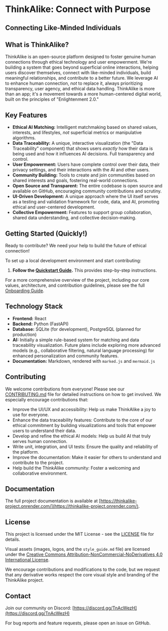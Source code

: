 # ThinkAlike: Connect with Purpose

## Connecting Like-Minded Individuals

## What is ThinkAlike?

ThinkAlike is an open-source platform designed to foster genuine human connections through ethical technology and user empowerment. We're building a system that goes beyond superficial online interactions, helping users discover themselves, connect with like-minded individuals, build meaningful relationships, and contribute to a better future. We leverage AI to enhance human connection, *not* to replace it, always prioritizing transparency, user agency, and ethical data handling. ThinkAlike is more than an app; it's a movement towards a more human-centered digital world, built on the principles of "Enlightenment 2.0."

## Key Features

* **Ethical AI Matching:** Intelligent matchmaking based on shared values, interests, and lifestyles, *not* superficial metrics or manipulative algorithms.
* **Data Traceability:** A unique, interactive visualization (the "Data Traceability" component) that shows users *exactly* how their data is being used and how it influences AI decisions. Full transparency and control.
* **User Empowerment:** Users have complete control over their data, their privacy settings, and their interactions with the AI and other users.
* **Community Building:** Tools to create and join communities based on shared interests and goals, fostering real-world connections.
* **Open Source and Transparent:** The entire codebase is open source and available on GitHub, encouraging community contributions and scrutiny.
* **UI-Driven Development:** A unique approach where the UI itself serves as a testing and validation framework for code, data, and AI, promoting ethical and user-centered development.
* **Collective Empowerment:** Features to support group collaboration, shared data understanding, and collective decision-making.

## Getting Started (Quickly!)

Ready to contribute? We need your help to build the future of ethical connection!

To set up a local development environment and start contributing:

1. **Follow the [Quickstart Guide](docs/guides/implementation_guides/mvp_implementation_guide.md).** This provides step-by-step instructions.

For a more comprehensive overview of the project, including our core values, architecture, and contribution guidelines, please see the full [Onboarding Guide](docs/core/onboarding_guide.md).

## Technology Stack

* **Frontend:** React
* **Backend:** Python (FastAPI)
* **Database:** SQLite (for development), PostgreSQL (planned for production)
* **AI:** Initially a simple rule-based system for matching and data traceability visualization. Future plans include exploring more advanced models (e.g., collaborative filtering, natural language processing) for enhanced personalization and community features.
* **Documentation:** Markdown, rendered with `marked.js` and `mermaid.js`

## Contributing

We welcome contributions from everyone! Please see our [CONTRIBUTING.md](docs/core/contributing.md) file for detailed instructions on how to get involved. We especially encourage contributions that:

* Improve the UI/UX and accessibility: Help us make ThinkAlike a joy to use for everyone.
* Enhance the data traceability features: Contribute to the core of our ethical commitment by building visualizations and tools that empower users to understand their data.
* Develop and refine the ethical AI models: Help us build AI that truly serves human connection.
* Write unit, integration, and UI tests: Ensure the quality and reliability of the platform.
* Improve the documentation: Make it easier for others to understand and contribute to the project.
* Help build the ThinkAlike community: Foster a welcoming and collaborative environment.

## Documentation

The full project documentation is available at [https://thinkalike-project.onrender.com/](https://thinkalike-project.onrender.com/).

## License

This project is licensed under the MIT License - see the [LICENSE](LICENSE) file for details.

Visual assets (images, logos, and the `style_guide.md` file) are licensed under the [Creative Commons Attribution-NonCommercial-NoDerivatives 4.0 International License](https://creativecommons.org/licenses/by-nc-nd/4.0/).

We encourage contributions and modifications to the code, but we request that any derivative works respect the core visual style and branding of the ThinkAlike project.

## Contact

Join our community on Discord: [https://discord.gg/TnAcWezH](https://discord.gg/TnAcWezH)

For bug reports and feature requests, please open an issue on GitHub.
